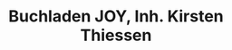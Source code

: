 ---
title: "Buchladen JOY, Inh. Kirsten Thiessen"
url: /bad-breisig/buchladen-joy-inh-kirsten-thiessen/
shop: Bücher
---